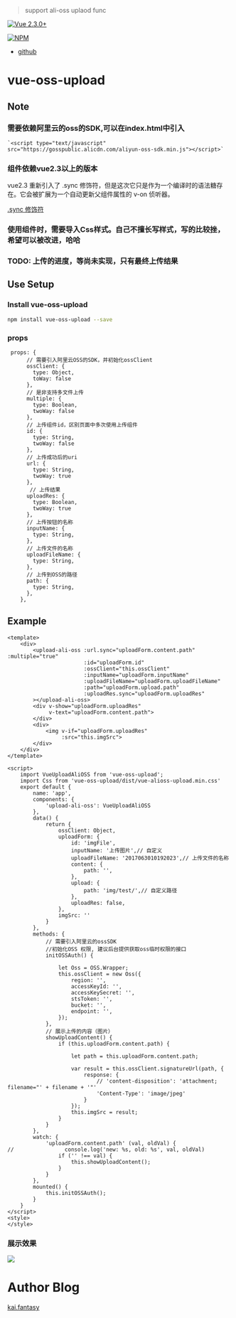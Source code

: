 > support ali-oss uplaod func

[![Vue 2.3.0+](https://img.shields.io/badge/Vue-2.x-brightgreen.svg)](https://cn.vuejs.org/)

[![NPM](https://nodei.co/npm/vue-oss-upload.png?downloads=true&downloadRank=true&stars=true)](https://nodei.co/npm/vue-oss-upload/)

- [github](https://github.com/fantasykai/vue-ossUpload)

# vue-oss-upload

## Note

### 需要依赖阿里云的oss的SDK,可以在index.html中引入

    `<script type="text/javascript" src="https://gosspublic.alicdn.com/aliyun-oss-sdk.min.js"></script>`

### 组件依赖vue2.3以上的版本

vue2.3 重新引入了 .sync 修饰符，但是这次它只是作为一个编译时的语法糖存在。它会被扩展为一个自动更新父组件属性的 v-on 侦听器。

[.sync 修饰符](https://cn.vuejs.org/v2/guide/components.html#counter-event-example)

### 使用组件时，需要导入Css样式。自己不擅长写样式，写的比较挫，希望可以被改进，哈哈

### TODO: 上传的进度，等尚未实现，只有最终上传结果

## Use Setup

### Install vue-oss-upload

``` bash
npm install vue-oss-upload --save
```

### props

     props: {
          // 需要引入阿里云OSS的SDK，并初始化ossClient
          ossClient: {
            type: Object,
            toWay: false
          },
          // 是非支持多文件上传
          multiple: {
            type: Boolean,
            twoWay: false
          },
          // 上传组件id，区别页面中多次使用上传组件
          id: {
            type: String,
            twoWay: false
          },
          // 上传成功后的uri
          url: {
            type: String,
            twoWay: true
          },
           // 上传结果
          uploadRes: {
            type: Boolean,
            twoWay: true
          },
          // 上传按钮的名称
          inputName: {
            type: String,
          },
          // 上传文件的名称
          uploadFileName: {
            type: String,
          },
          // 上传到OSS的路径
          path: {
            type: String,
          },
        },


## Example

    <template>
        <div>
            <upload-ali-oss :url.sync="uploadForm.content.path" :multiple="true"
                            :id="uploadForm.id"
                            :ossClient="this.ossClient"
                            :inputName="uploadForm.inputName"
                            :uploadFileName="uploadForm.uploadFileName"
                            :path="uploadForm.upload.path"
                            :uploadRes.sync="uploadForm.uploadRes"
            ></upload-ali-oss>
            <div v-show="uploadForm.uploadRes"
                 v-text="uploadForm.content.path">
            </div>
            <div>
                <img v-if="uploadForm.uploadRes"
                     :src="this.imgSrc">
            </div>
        </div>
    </template>

    <script>
        import VueUploadAliOSS from 'vue-oss-upload';
        import Css from 'vue-oss-upload/dist/vue-alioss-upload.min.css'
        export default {
            name: 'app',
            components: {
                'upload-ali-oss': VueUploadAliOSS
            },
            data() {
                return {
                    ossClient: Object,
                    uploadForm: {
                        id: 'imgFile',
                        inputName: '上传图片',// 自定义
                        uploadFileName: '2017063010192023',// 上传文件的名称
                        content: {
                            path: '',
                        },
                        upload: {
                            path: 'img/test/',// 自定义路径
                        },
                        uploadRes: false,
                    },
                    imgSrc: ''
                }
            },
            methods: {
                // 需要引入阿里云的ossSDK
                //初始化OSS 权限, 建议后台提供获取oss临时权限的接口
                initOSSAuth() {

                    let Oss = OSS.Wrapper;
                    this.ossClient = new Oss({
                        region: '',
                        accessKeyId: '',
                        accessKeySecret: '',
                        stsToken: '',
                        bucket: '',
                        endpoint: '',
                    });
                },
                // 展示上传的内容（图片）
                showUploadContent() {
                    if (this.uploadForm.content.path) {

                        let path = this.uploadForm.content.path;

                        var result = this.ossClient.signatureUrl(path, {
                            response: {
                                // 'content-disposition': 'attachment; filename="' + filename + '"'
                                'Content-Type': 'image/jpeg'
                            }
                        });
                        this.imgSrc = result;
                    }
                }
            },
            watch: {
                'uploadForm.content.path' (val, oldVal) {
    //                console.log('new: %s, old: %s', val, oldVal)
                    if ('' !== val) {
                        this.showUploadContent();
                    }
                }
            },
            mounted() {
                this.initOSSAuth();
            }
        }
    </script>
    <style>
    </style>

### 展示效果

![](https://ws1.sinaimg.cn/large/7108d6c2ly1fgqi3miznuj20kj0l4k4f.jpg)

# Author Blog
[kai.fantasy](https://fantasykai.cc)
